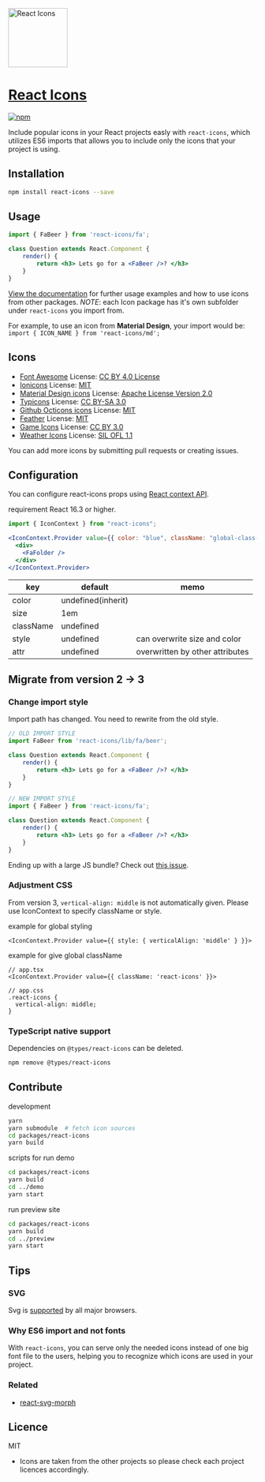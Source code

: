 <img src="https://rawgit.com/gorangajic/react-icons/master/react-icons.svg" width="120" alt="React Icons">

# [React Icons](https://react-icons.netlify.com)

[![npm][npm-image]][npm-url]

[npm-image]: https://img.shields.io/npm/v/react-icons.svg?style=flat-square
[npm-url]: https://www.npmjs.com/package/react-icons

Include popular icons in your React projects easly with ```react-icons```, which utilizes ES6 imports that allows you to include only the icons that your project is using.

## Installation

```bash
npm install react-icons --save
```

## Usage

```jsx
import { FaBeer } from 'react-icons/fa';

class Question extends React.Component {
    render() {
        return <h3> Lets go for a <FaBeer />? </h3>
    }
}
```

[View the documentation](https://react-icons.netlify.com) for further usage examples and how to use icons from other packages. *NOTE*: each Icon package has it's own subfolder under `react-icons` you import from.

For example, to use an icon from **Material Design**, your import would be: `import { ICON_NAME } from 'react-icons/md';`

## Icons

- [Font Awesome](https://fontawesome.com/)
  License: [CC BY 4.0 License](https://creativecommons.org/licenses/by/4.0/)
- [Ionicons](https://ionicons.com/)
  License: [MIT](https://github.com/ionic-team/ionicons/blob/master/LICENSE)
- [Material Design icons](http://google.github.io/material-design-icons/)
  License: [Apache License Version 2.0](https://github.com/google/material-design-icons/blob/master/LICENSE)
- [Typicons](http://s-ings.com/typicons/)
  License: [CC BY-SA 3.0](https://creativecommons.org/licenses/by-sa/3.0/)
- [Github Octicons icons](https://octicons.github.com/)
  License: [MIT](https://github.com/primer/octicons/blob/master/LICENSE)
- [Feather](https://feathericons.com/)
  License: [MIT](https://github.com/feathericons/feather/blob/master/LICENSE)
- [Game Icons](https://game-icons.net/)
  License: [CC BY 3.0](https://creativecommons.org/licenses/by/3.0/)
- [Weather Icons](https://erikflowers.github.io/weather-icons/)
  License: [SIL OFL 1.1](http://scripts.sil.org/OFL)

You can add more icons by submitting pull requests or creating issues.

## Configuration

You can configure react-icons props using [React context API](https://reactjs.org/docs/context.html).

requirement React 16.3 or higher.

```jsx
import { IconContext } from "react-icons";

<IconContext.Provider value={{ color: "blue", className: "global-class-name" }}>
  <div>
    <FaFolder />
  </div>
</IconContext.Provider>
```

key|default|memo
---|---|---
color|undefined(inherit)|
size|1em|
className|undefined|
style|undefined|can overwrite size and color
attr|undefined|overwritten by other attributes

## Migrate from version 2 -> 3

### Change import style

Import path has changed. You need to rewrite from the old style.

```jsx
// OLD IMPORT STYLE
import FaBeer from 'react-icons/lib/fa/beer';

class Question extends React.Component {
    render() {
        return <h3> Lets go for a <FaBeer />? </h3>
    }
}
```

```jsx
// NEW IMPORT STYLE
import { FaBeer } from 'react-icons/fa';

class Question extends React.Component {
    render() {
        return <h3> Lets go for a <FaBeer />? </h3>
    }
}
```

Ending up with a large JS bundle? Check out [this issue](https://github.com/react-icons/react-icons/issues/154).

### Adjustment CSS

From version 3, `vertical-align: middle` is not automatically given.
Please use IconContext to specify className or style.

example for global styling

```tsx
<IconContext.Provider value={{ style: { verticalAlign: 'middle' } }}>
```

example for give global className

```tsx
// app.tsx
<IconContext.Provider value={{ className: 'react-icons' }}>

// app.css
.react-icons {
  vertical-align: middle;
}
```

### TypeScript native support

Dependencies on `@types/react-icons` can be deleted.

```bash
npm remove @types/react-icons
```

## Contribute

development

```bash
yarn
yarn submodule  # fetch icon sources
cd packages/react-icons
yarn build
```

scripts for run demo

```bash
cd packages/react-icons
yarn build
cd ../demo
yarn start
```

run preview site

```bash
cd packages/react-icons
yarn build
cd ../preview
yarn start
```

## Tips

### SVG

Svg is [supported](http://caniuse.com/#search=svg) by all major browsers.

### Why ES6 import and not fonts

With `react-icons`, you can serve only the needed icons instead of one big font file to the users, helping you to recognize which icons are used in your project.

### Related

- [react-svg-morph](https://github.com/gorangajic/react-svg-morph/)

## Licence

MIT

- Icons are taken from the other projects so please check each project licences accordingly.
